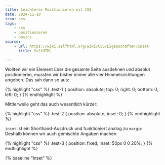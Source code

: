 ```yaml
---
title: Leichteres Positionieren mit CSS
date: 2024-11-10
icon: css
tags:
    - css
    - positionieren
    - basics
source:
    - url: https://wiki.selfhtml.org/wiki/CSS/Eigenschaften/inset
      title: SelfHTML

---
```

Wollten wir ein Element über die gesamte Seite ausdehnen und absolut positionieren, mussten wir bisher immer alle vier Himmelsrichtungen angeben. Das sah dann so aus:

{% highlight "css" %}
.test-1 {
  position: absolute;
  top: 0;
  right: 0;
  bottom: 0;
  left: 0;
}
{% endhighlight %}

Mittlerweile geht das auch wesentlich kürzer:

{% highlight "css" %}
.test-2 {
  position: absolute;
  inset: 0;
}
{% endhighlight %}

``inset`` ist ein Shorthand-Ausdruck und funktioniert analog zu ``margin``. Deshalb können wir auch gemischte Angaben machen:

{% highlight "css" %}
.test-3 {
  position: fixed;
  inset: 50px 0 0 20%;
}
{% endhighlight %}

{% baseline "inset" %}
